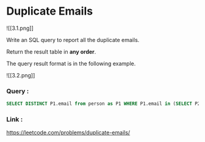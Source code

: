 # Duplicate Emails

![[3.1.png]]

Write an SQL query to report all the duplicate emails.

Return the result table in **any order**.

The query result format is in the following example.

![[3.2.png]]


### Query :

```sql
SELECT DISTINCT P1.email from person as P1 WHERE P1.email in (SELECT P2.email from person as P2 WHERE P1.id!=P2.id); 
```


### Link :
https://leetcode.com/problems/duplicate-emails/